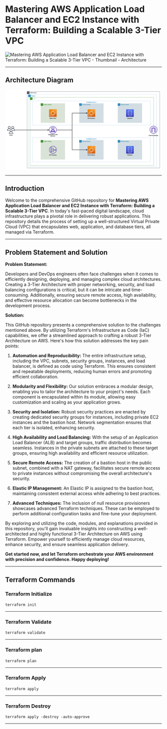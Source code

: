 # Mastering AWS Application Load Balancer and EC2 Instance with Terraform: Building a Scalable 3-Tier VPC

![Mastering AWS Application Load Balancer and EC2 Instance with Terraform: Building a Scalable 3-Tier VPC - Thumbnail - Architecture](/architecture-diagram/YT-Thumbnail- AWS%20VPC,%20EC2,%20ALB%20with%20Terraform.png)

---

## Architecture Diagram

![Mastering AWS Application Load Balancer and EC2 Instance with Terraform: Building a Scalable 3-Tier VPC - Architecture](/architecture-diagram/aws-vpc-ec2-alb-architecture.png)

---

## Introduction

Welcome to the comprehensive GitHub repository for **Mastering AWS Application Load Balancer and EC2 Instance with Terraform: Building a Scalable 3-Tier VPC**. In today's fast-paced digital landscape, cloud infrastructure plays a pivotal role in delivering robust applications. This repository details the process of setting up a well-structured Virtual Private Cloud (VPC) that encapsulates web, application, and database tiers, all managed via Terraform.

---

## Problem Statement and Solution

**Problem Statement:**

Developers and DevOps engineers often face challenges when it comes to efficiently designing, deploying, and managing complex cloud architectures. Creating a 3-Tier Architecture with proper networking, security, and load balancing configurations is critical, but it can be intricate and time-consuming. Additionally, ensuring secure remote access, high availability, and effective resource allocation can become bottlenecks in the development process.

**Solution:**

This GitHub repository presents a comprehensive solution to the challenges mentioned above. By utilizing Terraform's Infrastructure as Code (IaC) capabilities, we offer a streamlined approach to crafting a robust 3-Tier Architecture on AWS. Here's how this solution addresses the key pain points:

1. **Automation and Reproducibility:** The entire infrastructure setup, including the VPC, subnets, security groups, instances, and load balancer, is defined as code using Terraform. This ensures consistent and repeatable deployments, reducing human errors and promoting efficient collaboration.

2. **Modularity and Flexibility:** Our solution embraces a modular design, enabling you to tailor the architecture to your project's needs. Each component is encapsulated within its module, allowing easy customization and scaling as your application grows.

3. **Security and Isolation:** Robust security practices are enacted by creating dedicated security groups for instances, including private EC2 instances and the bastion host. Network segmentation ensures that each tier is isolated, enhancing security.

4. **High Availability and Load Balancing:** With the setup of an Application Load Balancer (ALB) and target groups, traffic distribution becomes seamless. Instances in the private subnets are attached to these target groups, ensuring high availability and efficient resource utilization.

5. **Secure Remote Access:** The creation of a bastion host in the public subnet, combined with a NAT gateway, facilitates secure remote access to private instances without compromising the overall architecture's security.

6. **Elastic IP Management:** An Elastic IP is assigned to the bastion host, maintaining consistent external access while adhering to best practices.

7. **Advanced Techniques:** The inclusion of null resource provisioners showcases advanced Terraform techniques. These can be employed to perform additional configuration tasks and fine-tune your deployment.

By exploring and utilizing the code, modules, and explanations provided in this repository, you'll gain invaluable insights into constructing a well-architected and highly functional 3-Tier Architecture on AWS using Terraform. Empower yourself to efficiently manage cloud resources, enhance security, and ensure seamless application delivery.

**Get started now, and let Terraform orchestrate your AWS environment with precision and confidence. Happy deploying!**

---

## Terraform Commands

### Terraform Initialize

```shell
terraform init
```

---

### Terraform Validate

```shell
terraform validate
```

---

### Terraform plan

```shell
terraform plan
```

---

### Terraform Apply

```shell
terraform apply
```

---

### Terraform Destroy

```shell
terraform apply -destroy -auto-approve
```

---
